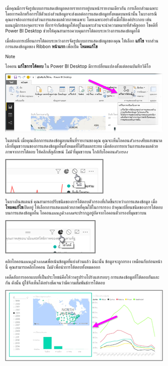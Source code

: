 เมื่อคุณมีการจัดรูปแบบการแสดงข้อมูลหลายรายการอยู่บนหน้ารายงานเดียวกัน การเลือกส่วนเฉพาะโดยการคลิกหรือการใช้ตัวแบ่งส่วนข้อมูลจะส่งผลต่อการแสดงข้อมูลทั้งหมดบนหน้านั้น ในบางกรณี คุณอาจต้องการแบ่งส่วนการแสดงผลด้วยภาพเฉพาะ โดยเฉพาะอย่างยิ่งเมื่อใช้องค์ประกอบ เช่น แผนภูมิการลงจุดกระจาย ที่การจำกัดข้อมูลให้อยู่ในเฉพาะส่วนจะนำความหมายที่สำคัญออก โชคดีที่ Power BI Desktop ช่วยให้คุณสามารถควบคุมการโต้ตอบระหว่างการแสดงข้อมูลได้

เมื่อต้องการเปลี่ยนการโต้ตอบระหว่างการจัดรูปแบบการแสดงข้อมูลของคุณ ให้เลือก **แก้ไข** จากส่วนการแสดงข้อมูลของ Ribbon **หน้าแรก** เพื่อเปิด **โหมดแก้ไข**

>[!NOTE]
>ไอคอน **แก้ไขการโต้ตอบ** ใน Power BI Desktop มีการเปลี่ยนแปลงตั้งแต่ตอนบันทึกวิดีโอ
> 
> 

![](media/3-11a-create-interaction-between-visualizations/3-11a_1.png)

ในตอนนี้ เมื่อคุณเลือกการแสดงข้อมูลบนพื้นที่รายงานของคุณ คุณจะเห็นไอคอน*ตัวกรอง*ทึบแสงขนาดเล็กที่มุมขวาบนของการแสดงข้อมูลอื่นทั้งหมดที่ได้รับผลกระทบ เมื่อต้องการยกเว้นการแสดงผลด้วยภาพจากการโต้ตอบ ให้คลิกสัญลักษณ์ *ไม่มี* ที่มุมขวาบน ใกล้กับไอคอน*ตัวกรอง*

![](media/3-11a-create-interaction-between-visualizations/3-11a_2.png)

ในบางอินสแตนซ์ คุณสามารถปรับชนิดของการโต้ตอบตัวกรองที่เกิดขึ้นระหว่างการแสดงข้อมูล เมื่อ**โหมดแก้ไข**เปิดอยู่ ให้เลือกการแสดงผลด้วยภาพที่คุณใช้ในการกรอง ถ้าคุณเปลี่ยนชนิดของการโต้ตอบบนการแสดงข้อมูลอื่น ไอคอน*แผนภูมิวงกลม*จะปรากฏอยู่ถัดจากไอคอนตัวกรองที่มุมขวาบน

![](media/3-11a-create-interaction-between-visualizations/3-11a_3.png)

คลิกไอคอน*แผนภูมิวงกลม*เพื่อเน้นข้อมูลที่แบ่งส่วนแล้ว มิฉะนั้น ข้อมูลจะถูกกรอง เหมือนกับก่อนหน้านี้ คุณสามารถคลิกไอคอน *ไม่มี* เพื่อนำการโต้ตอบทั้งหมดออก

เคล็ดลับการออกแบบที่เป็นประโยชน์คือให้วาดรูปร่างโปร่งแสงรอบๆ การแสดงข้อมูลที่โต้ตอบกันและกัน ดังนั้น ผู้ใช้จึงเห็นได้อย่างชัดเจนว่ามีความสัมพันธ์การโต้ตอบ

![](media/3-11a-create-interaction-between-visualizations/3-11a_4.png)

